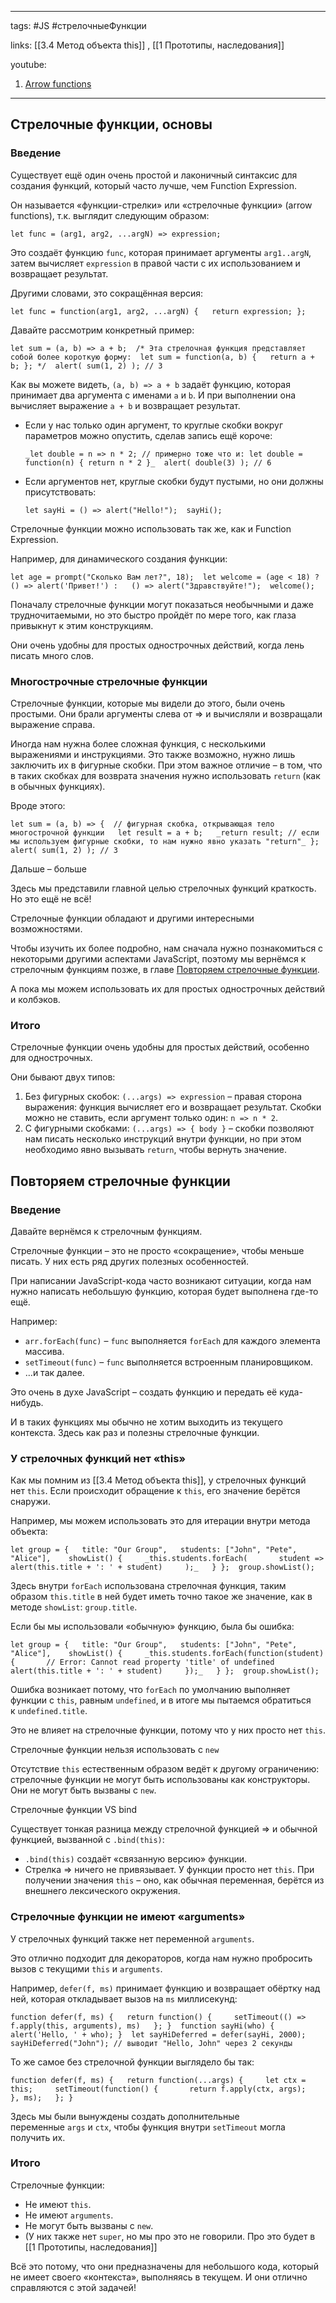 ____

tags: #JS #стрелочныеФункции

links: [[3.4 Метод объекта this]] , [[1 Прототипы, наследования]]

youtube: 
1. [Arrow functions](https://www.youtube.com/watch?v=wGQiYtroOeU)

_____

## Стрелочные функции, основы
### Введение

Существует ещё один очень простой и лаконичный синтаксис для создания функций, который часто лучше, чем Function Expression.

Он называется «функции-стрелки» или «стрелочные функции» (arrow functions), т.к. выглядит следующим образом:

`let func = (arg1, arg2, ...argN) => expression;`

Это создаёт функцию `func`, которая принимает аргументы `arg1..argN`, затем вычисляет `expression` в правой части с их использованием и возвращает результат.

Другими словами, это сокращённая версия:

`let func = function(arg1, arg2, ...argN) {   return expression; };`

Давайте рассмотрим конкретный пример:

`let sum = (a, b) => a + b;  /* Эта стрелочная функция представляет собой более короткую форму:  let sum = function(a, b) {   return a + b; }; */  alert( sum(1, 2) ); // 3`

Как вы можете видеть, `(a, b) => a + b` задаёт функцию, которая принимает два аргумента с именами `a` и `b`. И при выполнении она вычисляет выражение `a + b` и возвращает результат.

-   Если у нас только один аргумент, то круглые скобки вокруг параметров можно опустить, сделав запись ещё короче:
    
    `_let double = n => n * 2; // примерно тоже что и: let double = function(n) { return n * 2 }_  alert( double(3) ); // 6`
    
-   Если аргументов нет, круглые скобки будут пустыми, но они должны присутствовать:
    
    `let sayHi = () => alert("Hello!");  sayHi();`
    

Стрелочные функции можно использовать так же, как и Function Expression.

Например, для динамического создания функции:

`let age = prompt("Сколько Вам лет?", 18);  let welcome = (age < 18) ?   () => alert('Привет!') :   () => alert("Здравствуйте!");  welcome();`

Поначалу стрелочные функции могут показаться необычными и даже трудночитаемыми, но это быстро пройдёт по мере того, как глаза привыкнут к этим конструкциям.

Они очень удобны для простых однострочных действий, когда лень писать много слов.

### Многострочные стрелочные функции

Стрелочные функции, которые мы видели до этого, были очень простыми. Они брали аргументы слева от => и вычисляли и возвращали выражение справа.

Иногда нам нужна более сложная функция, с несколькими выражениями и инструкциями. Это также возможно, нужно лишь заключить их в фигурные скобки. При этом важное отличие – в том, что в таких скобках для возврата значения нужно использовать `return` (как в обычных функциях).

Вроде этого:

`let sum = (a, b) => {  // фигурная скобка, открывающая тело многострочной функции   let result = a + b;   _return result; // если мы используем фигурные скобки, то нам нужно явно указать "return"_ };  alert( sum(1, 2) ); // 3`

Дальше – больше

Здесь мы представили главной целью стрелочных функций краткость. Но это ещё не всё!

Стрелочные функции обладают и другими интересными возможностями.

Чтобы изучить их более подробно, нам сначала нужно познакомиться с некоторыми другими аспектами JavaScript, поэтому мы вернёмся к стрелочным функциям позже, в главе [Повторяем стрелочные функции](https://learn.javascript.ru/arrow-functions).

А пока мы можем использовать их для простых однострочных действий и колбэков.

### Итого

Стрелочные функции очень удобны для простых действий, особенно для однострочных.

Они бывают двух типов:

1.  Без фигурных скобок: `(...args) => expression` – правая сторона выражения: функция вычисляет его и возвращает результат. Скобки можно не ставить, если аргумент только один: `n => n * 2`.
2.  С фигурными скобками: `(...args) => { body }` – скобки позволяют нам писать несколько инструкций внутри функции, но при этом необходимо явно вызывать `return`, чтобы вернуть значение.

## Повторяем стрелочные функции
### Введение

Давайте вернёмся к стрелочным функциям.

Стрелочные функции – это не просто «сокращение», чтобы меньше писать. У них есть ряд других полезных особенностей.

При написании JavaScript-кода часто возникают ситуации, когда нам нужно написать небольшую функцию, которая будет выполнена где-то ещё.

Например:

-   `arr.forEach(func)` – `func` выполняется `forEach` для каждого элемента массива.
-   `setTimeout(func)` – `func` выполняется встроенным планировщиком.
-   …и так далее.

Это очень в духе JavaScript – создать функцию и передать её куда-нибудь.

И в таких функциях мы обычно не хотим выходить из текущего контекста. Здесь как раз и полезны стрелочные функции.

### У стрелочных функций нет «this»

Как мы помним из [[3.4 Метод объекта this]], у стрелочных функций нет `this`. Если происходит обращение к `this`, его значение берётся снаружи.

Например, мы можем использовать это для итерации внутри метода объекта:

`let group = {   title: "Our Group",   students: ["John", "Pete", "Alice"],    showList() {     _this.students.forEach(       student => alert(this.title + ': ' + student)     );_   } };  group.showList();`

Здесь внутри `forEach` использована стрелочная функция, таким образом `this.title` в ней будет иметь точно такое же значение, как в методе `showList`: `group.title`.

Если бы мы использовали «обычную» функцию, была бы ошибка:

`let group = {   title: "Our Group",   students: ["John", "Pete", "Alice"],    showList() {     _this.students.forEach(function(student) {       // Error: Cannot read property 'title' of undefined       alert(this.title + ': ' + student)     });_   } };  group.showList();`

Ошибка возникает потому, что `forEach` по умолчанию выполняет функции с `this`, равным `undefined`, и в итоге мы пытаемся обратиться к `undefined.title`.

Это не влияет на стрелочные функции, потому что у них просто нет `this`.

Стрелочные функции нельзя использовать с `new`

Отсутствие `this` естественным образом ведёт к другому ограничению: стрелочные функции не могут быть использованы как конструкторы. Они не могут быть вызваны с `new`.

Стрелочные функции VS bind

Существует тонкая разница между стрелочной функцией => и обычной функцией, вызванной с `.bind(this)`:

-   `.bind(this)` создаёт «связанную версию» функции.
-   Стрелка => ничего не привязывает. У функции просто нет `this`. При получении значения `this` – оно, как обычная переменная, берётся из внешнего лексического окружения.

### Стрелочные функции не имеют «arguments»

У стрелочных функций также нет переменной `arguments`.

Это отлично подходит для декораторов, когда нам нужно пробросить вызов с текущими `this` и `arguments`.

Например, `defer(f, ms)` принимает функцию и возвращает обёртку над ней, которая откладывает вызов на `ms` миллисекунд:

`function defer(f, ms) {   return function() {     setTimeout(() => f.apply(this, arguments), ms)   }; }  function sayHi(who) {   alert('Hello, ' + who); }  let sayHiDeferred = defer(sayHi, 2000); sayHiDeferred("John"); // выводит "Hello, John" через 2 секунды`

То же самое без стрелочной функции выглядело бы так:

`function defer(f, ms) {   return function(...args) {     let ctx = this;     setTimeout(function() {       return f.apply(ctx, args);     }, ms);   }; }`

Здесь мы были вынуждены создать дополнительные переменные `args` и `ctx`, чтобы функция внутри `setTimeout` могла получить их.

### Итого

Стрелочные функции:

-   Не имеют `this`.
-   Не имеют `arguments`.
-   Не могут быть вызваны с `new`.
-   (У них также нет `super`, но мы про это не говорили. Про это будет в [[1 Прототипы, наследования]]

Всё это потому, что они предназначены для небольшого кода, который не имеет своего «контекста», выполняясь в текущем. И они отлично справляются с этой задачей!